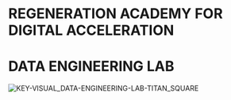 # REGENERATION ACADEMY FOR DIGITAL ACCELERATION 
# DATA ENGINEERING LAB

![KEY-VISUAL_DATA-ENGINEERING-LAB-TITAN_SQUARE](https://github.com/user-attachments/assets/09ef5b7f-8d10-4989-b405-e07ea33645e5)


